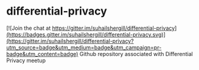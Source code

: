 # differential-privacy

[![Join the chat at https://gitter.im/suhailshergill/differential-privacy](https://badges.gitter.im/suhailshergill/differential-privacy.svg)](https://gitter.im/suhailshergill/differential-privacy?utm_source=badge&utm_medium=badge&utm_campaign=pr-badge&utm_content=badge)
Github repository associated with Differential Privacy meetup
